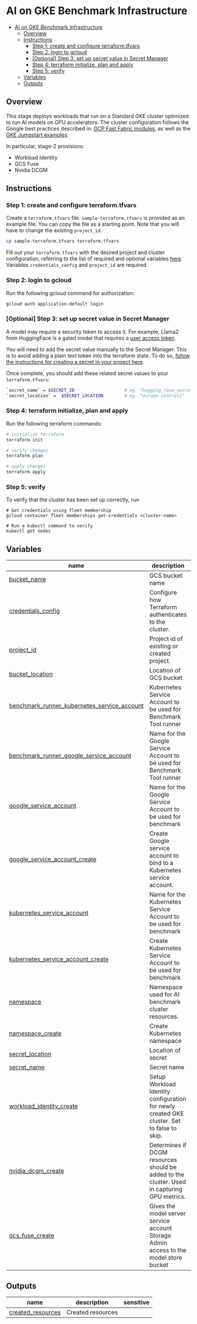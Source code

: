 # AI on GKE Benchmark Infrastructure

<!-- BEGIN TOC -->
- [AI on GKE Benchmark Infrastructure](#ai-on-gke-benchmark-infrastructure)
  - [Overview](#overview)
  - [Instructions](#instructions)
    - [Step 1: create and configure terraform.tfvars](#step-1-create-and-configure-terraformtfvars)
    - [Step 2: login to gcloud](#step-2-login-to-gcloud)
    - [\[Optional\] Step 3: set up secret value in Secret Manager](#optional-step-3-set-up-secret-value-in-secret-manager)
    - [Step 4: terraform initialize, plan and apply](#step-4-terraform-initialize-plan-and-apply)
    - [Step 5: verify](#step-5-verify)
  - [Variables](#variables)
  - [Outputs](#outputs)
<!-- END TOC -->

## Overview

This stage deploys workloads that run on a Standard GKE cluster optimized to run AI models on GPU accelerators. The cluster configuration follows the
Google best practices described in:
[GCP Fast Fabric modules](https://github.com/GoogleCloudPlatform/cloud-foundation-fabric),
as well as the [GKE Jumpstart examples](https://github.com/GoogleCloudPlatform/cloud-foundation-fabric/blob/gke-blueprints/0-redis/blueprints/gke/jumpstart/jumpstart-0-infra/README.md).

In particular, stage-2 provisions:
- Workload Identity
- GCS Fuse
- Nvidia DCGM

## Instructions

### Step 1: create and configure terraform.tfvars

Create a `terraform.tfvars` file. `sample-terraform.tfvars` is provided as an example file. You can copy the file as a starting point. Note that you will have to change the existing `project_id`.

```bash
cp sample-terraform.tfvars terraform.tfvars
```

Fill out your `terraform.tfvars` with the desired project and cluster configuration, referring to the list of required and optional variables [here](#variables). Variables `credentials_config` and `project_id` are required.

### Step 2: login to gcloud

Run the following gcloud command for authorization:

```bash
gcloud auth application-default login
```

### [Optional] Step 3: set up secret value in Secret Manager

A model may require a security token to access it. For example, Llama2 from HuggingFace is a gated model that requires a [user access token](https://huggingface.co/docs/hub/en/security-tokens).

You will need to add the secret value manually to the Secret Manager. This is to avoid adding a plain text token into the terraform state. To do so, [follow the instructions for creating a secret in your project here](https://cloud.google.com/secret-manager/docs/creating-and-accessing-secrets#before_you_begin).

Once complete, you should add these related secret values to your `terraform.tfvars`:

```bash
`secret_name` = $SECRET_ID                   # eg. "hugging_face_secret"
`secret_location` =  $SECRET_LOCATION        # eg. "europe-central2"
```

### Step 4: terraform initialize, plan and apply

Run the following terraform commands:

```bash
# initialize terraform
terraform init

# verify changes
terraform plan

# apply changes
terraform apply
```

### Step 5: verify

To verify that the cluster has been set up correctly, run
```
# Get credentials using fleet membership
gcloud container fleet memberships get-credentials <cluster-name>

# Run a kubectl command to verify
kubectl get nodes
```

<!-- BEGIN TFDOC -->
## Variables

| name | description | type | required | default |
|---|---|:---:|:---:|:---:|
| [bucket_name](variables.tf#L86) | GCS bucket name | <code>string</code> | ✓ |  |
| [credentials_config](variables.tf#L17) | Configure how Terraform authenticates to the cluster. | <code title="object&#40;&#123;&#10;  fleet_host &#61; optional&#40;string&#41;&#10;  kubeconfig &#61; optional&#40;object&#40;&#123;&#10;    context &#61; optional&#40;string&#41;&#10;    path    &#61; optional&#40;string, &#34;&#126;&#47;.kube&#47;config&#34;&#41;&#10;  &#125;&#41;&#41;&#10;&#125;&#41;">object&#40;&#123;&#8230;&#125;&#41;</code> | ✓ |  |
| [project_id](variables.tf#L36) | Project id of existing or created project. | <code>string</code> | ✓ |  |
| [bucket_location](variables.tf#L92) | Location of GCS bucket | <code>string</code> |  | <code>&#34;US&#34;</code> |
| [benchmark_runner_kubernetes_service_account](variables.tf#L60) | Kubernetes Service Account to be used for Benchmark Tool runner | <code>string</code> |  | <code>&#34;locust-runner-ksa&#34;</code> |
| [benchmark_runner_google_service_account](variables.tf#L60) | Name for the Google Service Account to be used for Benchmark Tool runner | <code>string</code> |  | <code>&#34;locust-runner-sa&#34;</code> |
| [google_service_account](variables.tf#L73) | Name for the Google Service Account to be used for benchmark | <code>string</code> |  | <code>&#34;benchmark-sa&#34;</code> |
| [google_service_account_create](variables.tf#L80) | Create Google service account to bind to a Kubernetes service account. | <code>bool</code> |  | <code>true</code> |
| [kubernetes_service_account](variables.tf#L60) | Name for the Kubernetes Service Account to be used for benchmark | <code>string</code> |  | <code>&#34;benchmark-ksa&#34;</code> |
| [kubernetes_service_account_create](variables.tf#L67) | Create Kubernetes Service Account to be used for benchmark | <code>bool</code> |  | <code>true</code> |
| [namespace](variables.tf#L41) | Namespace used for AI benchmark cluster resources. | <code>string</code> |  | <code>&#34;benchmark&#34;</code> |
| [namespace_create](variables.tf#L48) | Create Kubernetes namespace | <code>bool</code> |  | <code>true</code> |
| [secret_location](variables.tf#L105) | Location of secret | <code>string</code> |  | <code>null</code> |
| [secret_name](variables.tf#L98) | Secret name | <code>string</code> |  | <code>null</code> |
| [workload_identity_create](variables.tf#L54) | Setup Workload Identity configuration for newly created GKE cluster. Set to false to skip. | <code>bool</code> |  | <code>true</code> |
| [nvidia_dcgm_create](variables.tf#L136) | Determines if DCGM resources should be added to the cluster. Used in capturing GPU metrics. | <code>bool</code> |  | <code>true</code> |
| [gcs_fuse_create](variables.tf#L136) | Gives the model server service account Storage Admin access to the model store bucket | <code>bool</code> |  | <code>true</code> |

## Outputs

| name | description | sensitive |
|---|---|:---:|
| [created_resources](outputs.tf#L1) | Created resources |  |
<!-- END TFDOC -->
